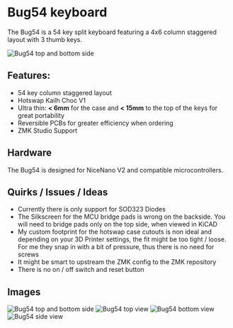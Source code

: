 # Bug54 keyboard
The Bug54 is a 54 key split keyboard featuring a 4x6 column staggered layout with 3 thumb keys.

![Bug54 top and bottom side](https://github.com/ogruendel/bug54-zmk-config/blob/master/docs/images/PXL_20250518_160201433.RAW-01.COVER.jpg)

## Features:
- 54 key column staggered layout
- Hotswap Kailh Choc V1
- Ultra thin: **< 6mm** for the case and **< 15mm** to the top of the keys for great portability
- Reversible PCBs for greater efficiency when ordering
- ZMK Studio Support

## Hardware
The Bug54 is designed for NiceNano V2 and compatible microcontrollers.

## Quirks / Issues / Ideas
- Currently there is only support for SOD323 Diodes
- The Silkscreen for the MCU bridge pads is wrong on the backside. You will need to bridge pads only on the top side, when viewed in KiCAD
- My custom footprint for the hotswap case cutouts is non ideal and depending on your 3D Printer settings, the fit might be too tight / loose. For me they snap in with a bit of pressure, thus there is no need for screws
- It might be smart to upstream the ZMK config to the ZMK repository
- There is no on / off switch and reset button

## Images
![Bug54 top and bottom side](https://github.com/ogruendel/bug54-zmk-config/blob/master/docs/images/PXL_20250518_160201433.RAW-01.COVER.jpg)
![Bug54 top view](https://github.com/ogruendel/bug54-zmk-config/blob/master/docs/images/PXL_20250518_160228276.RAW-01.COVER.jpg)
![Bug54 bottom view](https://github.com/ogruendel/bug54-zmk-config/blob/master/docs/images/PXL_20250518_160551270.RAW-01.COVER.jpg)
![Bug54 side view](https://github.com/ogruendel/bug54-zmk-config/blob/master/docs/images/PXL_20250518_160307867.RAW-01.COVER.jpg)
